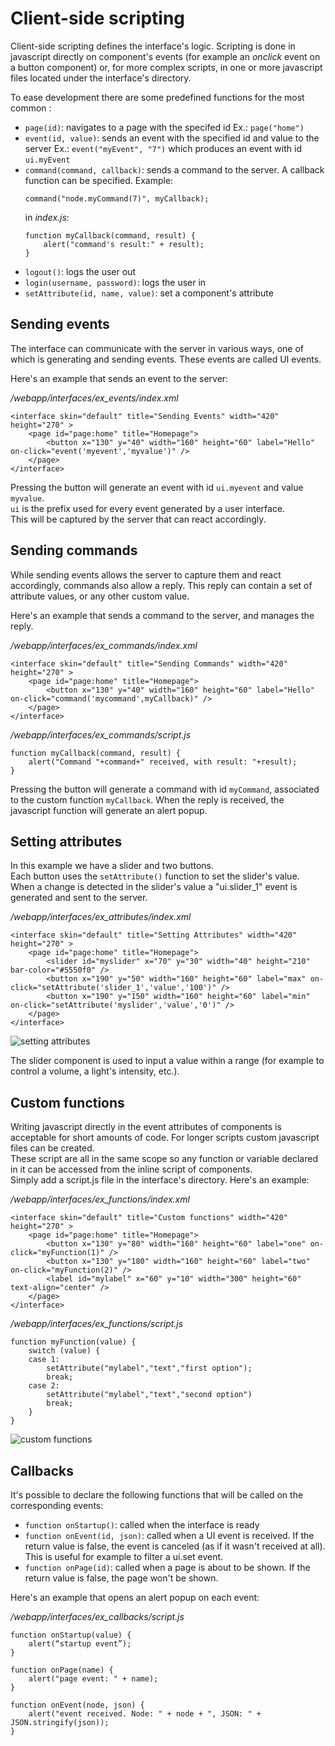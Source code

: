 # Client-side scripting

Client-side scripting defines the interface's logic.
Scripting is done in javascript directly on component's events (for example an _onclick_ event on a button component) or, for more complex scripts, in one or more javascript files located under the interface's directory.

To ease development there are some predefined functions for the most common :

* `page(id)`: navigates to a page with the specifed id Ex.: `page("home")`
* `event(id, value)`: sends an event with the specified id and value to the server Ex.: `event("myEvent", "7")` which produces an event with id `ui.myEvent`
* `command(command, callback)`: sends a command to the server. A callback function can be specified.
    Example:
    ```
    command("node.myCommand(7)", myCallback);
    ```
    in _index.js_:
    ```
    function myCallback(command, result) {
        alert("command's result:" + result);
    }
    ```     
* `logout()`: logs the user out
* `login(username, password)`: logs the user in
* `setAttribute(id, name, value)`: set a component's attribute

## Sending events

The interface can communicate with the server in various ways, one of which is generating and sending events. These events are called UI events.    

Here's an example that sends an event to the server:

_/webapp/interfaces/ex\_events/index.xml_

    <interface skin="default" title="Sending Events" width="420" height="270" >
        <page id="page:home" title="Homepage">
            <button x="130" y="40" width="160" height="60" label="Hello" on-click="event('myevent','myvalue')" />
        </page>
    </interface>

Pressing the button will generate an event with id `ui.myevent` and value `myvalue`.    
`ui` is the prefix used for every event generated by a user interface.    
This will be captured by the server that can react accordingly.

## Sending commands

While sending events allows the server to capture them and react accordingly, commands also allow a reply.
This reply can contain a set of attribute values, or any other custom value.

Here's an example that sends a command to the server, and manages the reply.

_/webapp/interfaces/ex\_commands/index.xml_

    <interface skin="default" title="Sending Commands" width="420" height="270" >
        <page id="page:home" title="Homepage">
            <button x="130" y="40" width="160" height="60" label="Hello" on-click="command('mycommand',myCallback)" />
        </page>
    </interface>

_/webapp/interfaces/ex\_commands/script.js_

    function myCallback(command, result) {
		alert("Command "+command+" received, with result: "+result);
	}

Pressing the button will generate a command with id `myCommand`, associated to the custom function `myCallback`.
When the reply is received, the javascript function will generate an alert popup.

## Setting attributes
In this example we have a slider and two buttons.    
Each button uses the `setAttribute()` function to set the slider's value. When a change is detected in the slider's value a "ui.slider_1" event is generated and sent to the server.

_/webapp/interfaces/ex\_attributes/index.xml_

    <interface skin="default" title="Setting Attributes" width="420" height="270" >
        <page id="page:home" title="Homepage">
            <slider id="myslider" x="70" y="30" width="40" height="210" bar-color="#5550f0" />
            <button x="190" y="50" width="160" height="60" label="max" on-click="setAttribute('slider_1','value','100')" />
            <button x="190" y="150" width="160" height="60" label="min" on-click="setAttribute('myslider','value','0')" />
        </page>
    </interface>
    
![setting attributes](images/client-scripting/ex_attributes.png)

The slider component is used to input a value within a range (for example to control a volume, a light's intensity, etc.).

## Custom functions

Writing javascript directly in the event attributes of components is acceptable for short amounts of code. For longer scripts custom javascript files can be created.     
These script are all in the same scope so any function or variable declared in it can be accessed from the inline script of components.    
Simply add a script.js file in the interface's directory. Here's an example:

_/webapp/interfaces/ex\_functions/index.xml_

    <interface skin="default" title="Custom functions" width="420" height="270" >
        <page id="page:home" title="Homepage">
            <button x="130" y="80" width="160" height="60" label="one" on-click="myFunction(1)" />
            <button x="130" y="180" width="160" height="60" label="two" on-click="myFunction(2)" />
            <label id="mylabel" x="60" y="10" width="300" height="60" text-align="center" />
        </page>
    </interface>
    
_/webapp/interfaces/ex\_functions/script.js_

    function myFunction(value) { 
        switch (value) {
        case 1:
            setAttribute("mylabel","text","first option");
            break;
        case 2:
            setAttribute("mylabel","text","second option")
            break;
        }
    }

![custom functions](images/client-scripting/ex_functions.png)

## Callbacks

It's possible to declare the following functions that will be called on the corresponding events:

* `function onStartup()`: called when the interface is ready
* `function onEvent(id, json)`: called when a UI event is received. If the return value is false, the event is canceled (as if it wasn't received at all). This is useful for example to filter a ui.set event.
* `function onPage(id)`: called when a page is about to be shown. If the return value is false, the page won't be shown.

Here's an example that opens an alert popup on each event:
    
_/webapp/interfaces/ex\_callbacks/script.js_

    function onStartup(value) {
        alert(“startup event”);
    }
    
    function onPage(name) {
        alert("page event: " + name);
    }
    
    function onEvent(node, json) {
		alert("event received. Node: " + node + ", JSON: " + JSON.stringify(json));
    }
